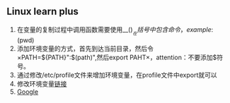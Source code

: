 ## Linux learn plus
1. 在变量的复制过程中调用函数需要使用__$()__在括号中包含命令，example:$(pwd)
2. 添加环境变量的方式，首先到达当前目录，然后令×PATH=${PATH}":$(path)",然后export PAHT×，attention：不要添加$符号。
3. 通过修改/etc/profile文件来增加环境变量，在profile文件中export就可以
4. 修改环境变量[链接](www.baidu.com "百度")
5. [Google][1]

[1]: www.google.com "谷歌"
